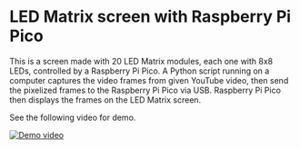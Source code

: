 LED Matrix screen with Raspberry Pi Pico
========================================


This is a screen made with 20 LED Matrix modules, each one with 8x8 LEDs, controlled by a Raspberry Pi Pico.
A Python script running on a computer captures the video frames from given YouTube video,
then send the pixelized frames to the Raspberry Pi Pico via USB.
Raspberry Pi Pico then displays the frames on the LED Matrix screen.

See the following video for demo.

[![Demo video](https://img.youtube.com/vi/u_xRYg4IFwo/0.jpg)](https://youtu.be/u_xRYg4IFwo)

